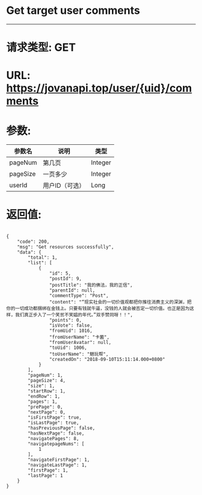 # Get target user comments
---
# 请求类型: GET
# URL: https://jovanapi.top/user/{uid}/comments
# 参数:
参数名 | 说明                   | 类型
----- |----------------------- | ----
pageNum | 第几页   | Integer
pageSize  | 一页多少        | Integer
userId   | 用户ID（可选） | Long
# 返回值:
<pre><code>
{
    "code": 200,
    "msg": "Get resources successfully",
    "data": {
        "total": 1,
        "list": [
            {
                "id": 5,
                "postId": 9,
                "postTitle": "我的佛法，我的正信",
                "parentId": null,
                "commentType": "Post",
                "content": "“现实社会的一切价值观都把你推往消费主义的深渊，把你的一切成功都捆绑在金钱上。只要有钱就牛逼，没钱的人就会被否定一切价值。也正是因为这样，我们真正步入了一个笑贫不笑娼的年代。”双手赞同呀！！",
                "points": 0,
                "isVote": false,
                "fromUid": 1016,
                "fromUserName": "卡菌",
                "fromUserAvatar": null,
                "toUid": 1006,
                "toUserName": "魅玩帮",
                "createdOn": "2018-09-10T15:11:14.000+0800"
            }
        ],
        "pageNum": 1,
        "pageSize": 4,
        "size": 1,
        "startRow": 1,
        "endRow": 1,
        "pages": 1,
        "prePage": 0,
        "nextPage": 0,
        "isFirstPage": true,
        "isLastPage": true,
        "hasPreviousPage": false,
        "hasNextPage": false,
        "navigatePages": 8,
        "navigatepageNums": [
            1
        ],
        "navigateFirstPage": 1,
        "navigateLastPage": 1,
        "firstPage": 1,
        "lastPage": 1
    }
}
</code></pre>
